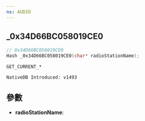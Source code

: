 ```yaml
---
ns: AUDIO
---
```

## _0x34D66BC058019CE0

```c
// 0x34D66BC058019CE0
Hash _0x34D66BC058019CE0(char* radioStationName);
```

```
GET_CURRENT_*

NativeDB Introduced: v1493
```

## 參數
* **radioStationName**:
